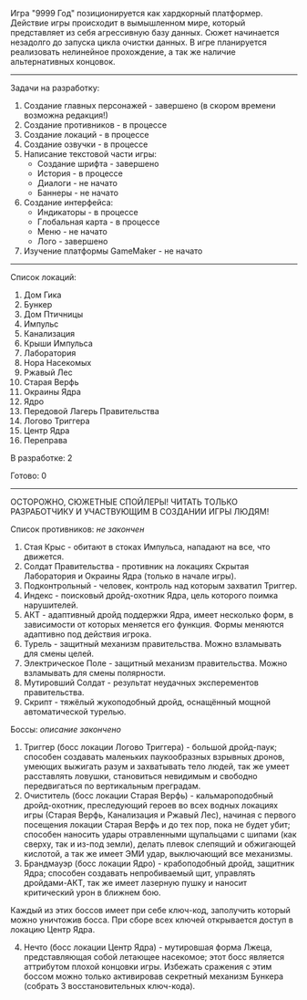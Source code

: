 Игра "9999 Год" позиционируется как хардкорный платформер.
Действие игры происходит в вымышленном мире, который представляет из себя агрессивную базу данных. Сюжет начинается незадолго до запуска цикла очистки данных.
В игре планируется реализовать нелинейное прохождение, а так же наличие альтернативных концовок.

--------------
Задачи на разработку:
1) Создание главных персонажей - завершено (в скором времени возможна редакция!)
2) Создание противников - в процессе
3) Создание локаций - в процессе
4) Создание озвучки - в процессе
5) Написание текстовой части игры:
   * Создание шрифта - завершено
   * История - в процессе
   * Диалоги - не начато
   * Баннеры - не начато 
6) Создание интерфейса:
   * Индикаторы - в процессе
   * Глобальная карта - в процессе
   * Меню - не начато
   * Лого - завершено
7) Изучение платформы GameMaker - не начато

--------------
Список локаций:
1) Дом Гика
2) Бункер
3) Дом Птичницы
4) Импульс
5) Канализация
6) Крыши Импульса
7) Лаборатория
8) Нора Насекомых
9) Ржавый Лес
10) Старая Верфь
11) Окраины Ядра
12) Ядро
13) Передовой Лагерь Правительства
14) Логово Триггера
15) Центр Ядра
16) Переправа

В разработке: 2

Готово: 0

--------------
ОСТОРОЖНО, СЮЖЕТНЫЕ СПОЙЛЕРЫ! ЧИТАТЬ ТОЛЬКО РАЗРАБОТЧИКУ И УЧАСТВУЮЩИМ В СОЗДАНИИ ИГРЫ ЛЮДЯМ!

Список противников: *не закончен*
1) Стая Крыс - обитают в стоках Импульса, нападают на все, что движется.
2) Солдат Правительства - противник на локациях Скрытая Лаборатория и Окраины Ядра (только в начале игры).
3) Подконтрольный - человек, контроль над которым захватил Триггер.
4) Индекс - поисковый дройд-охотник Ядра, цель которого поимка нарушителей.
5) АКТ - адаптивный дройд поддержки Ядра, имеет несколько форм, в зависимости от которых меняется его функция. Формы меняются адаптивно под действия игрока.
6) Турель - защитный механизм правительства. Можно взламывать для смены целей.
7) Электрическое Поле - защитный механизм правительства. Можно взламывать для смены полярности.
8) Мутировший Солдат - результат неудачных эксперементов правительства.
9) Скрипт - тяжёлый жукоподобный дройд, оснащённый мощной автоматической турелью.


Боссы: *описание закончено*
1) Триггер (босс локации Логово Триггера) - большой дройд-паук; способен создавать маленьких паукообразных взрывных дронов, умеющих выжигать разум и захватывать тело людей, так же умеет расставлять ловушки, становиться невидимым и свободно передвигаться по вертикальным преградам.
2) Очиститель (босс локации Старая Верфь) - кальмароподобный дройд-охотник, преследующий героев во всех водных локациях игры (Старая Верфь, Канализация и Ржавый Лес), начиная с первого посещения локации Старая Верфь и до тех пор, пока не будет убит; способен наносить удары отравленными щупальцами с шипами (как сверху, так и из-под земли), делать плевок слепящий и обжигающей кислотой, а так же имеет ЭМИ удар, выключающий все механизмы.
3) Брандмауэр (босс локации Ядро) - крабоподобный дройд, защитник Ядра; способен создавать непробиваемый щит, управлять дройдами-АКТ, так же имеет лазерную пушку и наносит критический урон в ближнем бою.


Каждый из этих боссов имеет при себе ключ-код, заполучить который можно уничтожив босса. При сборе всех ключей открывается доступ в локацию Центр Ядра.


4) Нечто (босс локации Центр Ядра) - мутировшая форма Лжеца, представляющая собой летающее насекомое; этот босс является аттрибутом плохой концовки игры. Избежать сражения с этим боссом можно только активировав секретный механизм Бункера (собрать 3 восстановительных ключ-кода).
